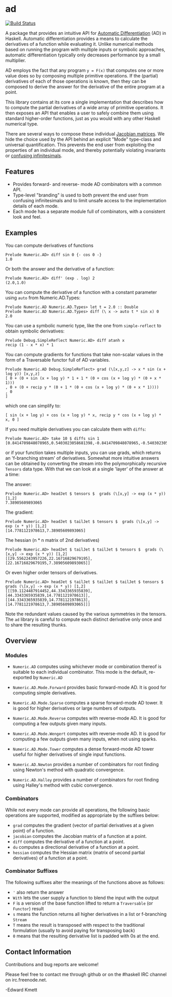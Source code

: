 ad
==

[![Build Status](https://secure.travis-ci.org/ekmett/ad.png?branch=master)](http://travis-ci.org/ekmett/ad)

A package that provides an intuitive API for [Automatic Differentiation](http://en.wikipedia.org/wiki/Automatic_differentiation) (AD) in Haskell. Automatic differentiation provides a means to calculate the derivatives of a function while evaluating it. Unlike numerical methods based on running the program with multiple inputs or symbolic approaches, automatic differentiation typically only decreases performance by a small multiplier.

AD employs the fact that any program `y = F(x)` that computes one or more value does so by composing multiple primitive operations. If the (partial) derivatives of each of those operations is known, then they can be composed to derive the answer for the derivative of the entire program at a point.

This library contains at its core a single implementation that describes how to compute the partial derivatives of a wide array of primitive operations. It then exposes an API that enables a user to safely combine them using standard higher-order functions, just as you would with any other Haskell numerical type.

There are several ways to compose these individual [Jacobian matrices](http://en.wikipedia.org/wiki/Jacobian_matrix_and_determinant). We hide the choice used by the API behind an explicit "Mode" type-class and universal quantification. This prevents the end user from exploiting the properties of an individual mode, and thereby potentially violating invariants or [confusing infinitesimals](http://conway.rutgers.edu/~ccshan/wiki/blog/posts/Differentiation/).

Features
--------

 * Provides forward- and reverse- mode AD combinators with a common API.
 * Type-level "branding" is used to both prevent the end user from confusing infinitesimals and to limit unsafe access to the implementation details of each mode.
 * Each mode has a separate module full of combinators, with a consistent look and feel.

Examples
---------

You can compute derivatives of functions

    Prelude Numeric.AD> diff sin 0 {- cos 0 -}
    1.0

Or both the answer and the derivative of a function:

    Prelude Numeric.AD> diff' (exp . log) 2
    (2.0,1.0)

You can compute the derivative of a function with a constant parameter using `auto` from Numeric.AD.Types:

    Prelude Numeric.AD Numeric.AD.Types> let t = 2.0 :: Double
    Prelude Numeric.AD Numeric.AD.Types> diff (\ x -> auto t * sin x) 0
    2.0

You can use a symbolic numeric type, like the one from `simple-reflect` to obtain symbolic derivatives:

    Prelude Debug.SimpleReflect Numeric.AD> diff atanh x
    recip (1 - x * x) * 1

You can compute gradients for functions that take non-scalar values in the form of a Traversable functor full of AD variables.

    Prelude Numeric.AD Debug.SimpleReflect> grad (\[x,y,z] -> x * sin (x + log y)) [x,y,z]
    [ 0 + (0 + sin (x + log y) * 1 + 1 * (0 + cos (x + log y) * (0 + x * 1)))
    , 0 + (0 + recip y * (0 + 1 * (0 + cos (x + log y) * (0 + x * 1))))
    , 0
    ]

which one can simplify to:

    [ sin (x + log y) + cos (x + log y) * x, recip y * cos (x + log y) * x, 0 ]

If you need multiple derivatives you can calculate them with `diffs`:

    Prelude Numeric.AD> take 10 $ diffs sin 1
    [0.8414709848078965,0.5403023058681398,-0.8414709848078965,-0.5403023058681398,0.8414709848078965,0.5403023058681398,-0.8414709848078965,-0.5403023058681398,0.8414709848078965,0.5403023058681398]

or if your function takes multiple inputs, you can use grads, which returns an 'f-branching stream' of derivatives. Somewhat more intuitive answers can be obtained by converting the stream into the
polymorphically recursive `Tensors` data type. With that we can look at a single 'layer' of the answer at a time:

The answer:

    Prelude Numeric.AD> headJet $ tensors $  grads (\[x,y] -> exp (x * y)) [1,2]
    7.38905609893065

The gradient:

    Prelude Numeric.AD> headJet $ tailJet $ tensors $  grads (\[x,y] -> exp (x * y)) [1,2]
    [14.7781121978613,7.38905609893065]

The hessian (n * n matrix of 2nd derivatives)

    Prelude Numeric.AD> headJet $ tailJet $ tailJet $ tensors $  grads (\[x,y] -> exp (x * y)) [1,2]
    [[29.5562243957226,22.16716829679195],[22.16716829679195,7.38905609893065]]

Or even higher order tensors of derivatives.

    Prelude Numeric.AD> headJet $ tailJet $ tailJet $ tailJet $ tensors $  grads (\[x,y] -> exp (x * y)) [1,2]
    [[[59.1124487914452,44.3343365935839],[44.3343365935839,14.7781121978613]],[[44.3343365935839,14.7781121978613],[14.7781121978613,7.38905609893065]]]

Note the redundant values caused by the various symmetries in the tensors. The `ad` library is careful to compute each distinct derivative only once and to share the resulting thunks.

Overview
--------

### Modules

 * `Numeric.AD` computes using whichever mode or combination thereof is suitable to each individual combinator. This mode is the default, re-exported by `Numeric.AD`
 * `Numeric.AD.Mode.Forward` provides basic forward-mode AD. It is good for computing simple derivatives.
 * `Numeric.AD.Mode.Sparse` computes a sparse forward-mode AD tower. It is good for higher derivatives or large numbers of outputs.
 * `Numeric.AD.Mode.Reverse` computes with reverse-mode AD. It is good for computing a few outputs given many inputs.
 * `Numeric.AD.Mode.Wengert` computes with reverse-mode AD. It is good for computing a few outputs given many inputs, when not using sparks.
 * `Numeric.AD.Mode.Tower` computes a dense forward-mode AD tower useful for higher derivatives of single input functions.

 * `Numeric.AD.Newton` provides a number of combinators for root finding using Newton's method with quadratic convergence.
 * `Numeric.AD.Halley` provides a number of combinators for root finding using Halley's method with cubic convergence.

### Combinators

While not every mode can provide all operations, the following basic operations are supported, modified as appropriate by the suffixes below:

 * `grad` computes the gradient (vector of partial derivatives at a given point) of a function.
 * `jacobian` computes the Jacobian matrix of a function at a point.
 * `diff` computes the derivative of a function at a point.
 * `du` computes a directional derivative of a function at a point.
 * `hessian` computes the Hessian matrix (matrix of second partial derivatives) of a function at a point.

### Combinator Suffixes

The following suffixes alter the meanings of the functions above as follows:

 * `'` also return the answer
 * `With` lets the user supply a function to blend the input with the output
 * `F` is a version of the base function lifted to return a `Traversable` (or `Functor`) result
 * `s` means the function returns all higher derivatives in a list or f-branching `Stream`
 * `T` means the result is transposed with respect to the traditional formulation (usually to avoid paying for transposing back)
 * `0` means that the resulting derivative list is padded with 0s at the end.

Contact Information
-------------------

Contributions and bug reports are welcome!

Please feel free to contact me through github or on the #haskell IRC channel on irc.freenode.net.

-Edward Kmett
